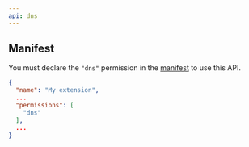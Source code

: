 ```yaml
---
api: dns
---
```


## Manifest

You must declare the `"dns"` permission in the [manifest][manifest] to use this API.

```json
{
  "name": "My extension",
  ...
  "permissions": [
    "dns"
  ],
  ...
}
```

[manifest]: /docs/extensions/mv3/manifest/